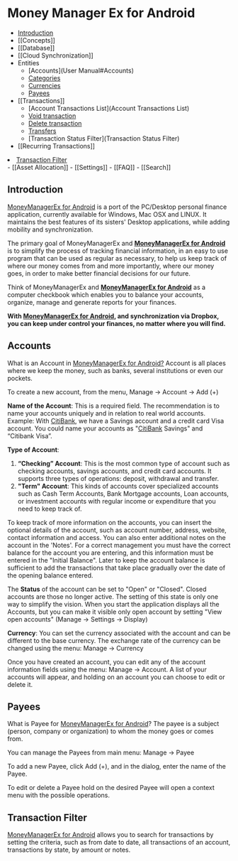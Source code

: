 # Money Manager Ex for Android

- <a href="User Manual#Introduction">Introduction</a>
- [[Concepts]]
- [[Database]]
- [[Cloud Synchronization]]
- Entities
  - [Accounts](User Manual#Accounts)
  - [Categories](Categories)
  - [Currencies](Currencies)
  - <a href="User Manual#Payees">Payees</a>
- [[Transactions]]
  - [Account Transactions List](Account Transactions List)
  - [Void transaction](Void-Transaction)
  - [Delete transaction](Delete-Transaction)
  - [Transfers](Transfers)
  - [Transaction Status Filter](Transaction Status Filter)
- [[Recurring Transactions]]
<li><a href="User Manual#Transaction_Filter">Transaction Filter</a></li>
- [[Asset Allocation]]
- [[Settings]]
- [[FAQ]]
- [[Search]]

## <a name="Introduction"></a>Introduction

<a href="Home">MoneyManagerEx for Android</a> is a port of the PC/Desktop personal finance application, currently available for Windows, Mac OSX and LINUX. It maintains the best features of its sisters' Desktop applications, while adding mobility and synchronization.
<p></p>
The primary goal of MoneyManagerEx and <strong><a href="Home">MoneyManagerEx for Android</a></strong> is to simplify the process of tracking financial information, in an easy to use program that can be used as regular as necessary, to help us keep track of where our money comes from and more importantly, where our money goes, in order to make better financial decisions for our future.
<p></p>
Think of MoneyManagerEx and <strong><a href="Home">MoneyManagerEx for Android</a></strong> as a computer checkbook which enables you to balance your accounts, organize, manage and generate reports for your finances.
<p></p>
<strong>With <a href="Home">MoneyManagerEx for Android</a>, and synchronization via Dropbox, you can keep under control your finances, no matter where you will find.</strong>
<p></p>

## <a name="Accounts"></a>Accounts

What is an Account in <a href="Home">MoneyManagerEx for Android?</a> Account is all places where we keep the money, such as banks, several institutions or even our pockets.<br>

To create a new account, from the menu, Manage → Account → Add (+)

<strong>Name of the Account</strong>: This is a required field. The recommendation is to name your accounts uniquely and in relation to real world accounts. Example: With <a href="CitiBank">CitiBank</a>, we have a Savings account and a credit card Visa account. You could name your accounts as "<a href="CitiBank">CitiBank</a> Savings" and “Citibank Visa”.<br>

<strong>Type of Account</strong>:
<ol>
<li><strong>“Checking” Account</strong>: This is the most common type of account such as checking accounts, savings accounts, and credit card accounts. It supports three types of operations: deposit, withdrawal and transfer.</li>
<li><strong>"Term" Account</strong>: This kinds of accounts cover specialized accounts such as Cash Term Accounts, Bank Mortgage accounts, Loan accounts, or investment accounts with regular income or expenditure that you need to keep track of. <br></li>
</ol>
To keep track of more information on the accounts, you can insert the optional details of the account, such as account number, address, website, contact information and access. You can also enter additional notes on the account in the 'Notes'.
For a correct management you must have the correct balance for the account you are entering, and this information must be entered in the "Initial Balance". Later to keep the account balance is sufficient to add the transactions that take place gradually over the date of the opening balance entered.
<p></p>
The <strong>Status</strong> of the account can be set to "Open" or "Closed". Closed accounts are those no longer active. The setting of this state is only one way to simplify the vision. When you start the application displays all the Accounts, but you can make it visible only open account by setting "View open accounts" (Manage → Settings → Display)

<strong>Currency</strong>: You can set the currency associated with the account and can be different to the base currency. The exchange rate of the currency can be changed using the menu: Manage → Currency

Once you have created an account, you can edit any of the account information fields using the menu: Manage → Account. A list of your accounts will appear, and holding on an account you can choose to edit or delete it.

## <a name="Payees"></a>Payees

What is Payee for <a href="Home">MoneyManagerEx for Android</a>? The payee is a subject (person, company or organization) to whom the money goes or comes from.
<p></p>
You can manage the Payees from main menu: Manage → Payee
<p></p>
To add a new Payee, click Add (+), and in the dialog, enter the name of the Payee.
<p></p>
To edit or delete a Payee hold on the desired Payee will open a context menu with the possible operations.

## <a name="Transaction_Filter"></a>Transaction Filter

<a href="Home">MoneyManagerEx for Android</a> allows you to search for transactions by setting the criteria, such as from date to date, all transactions of an account, transactions by state, by amount or notes.
 